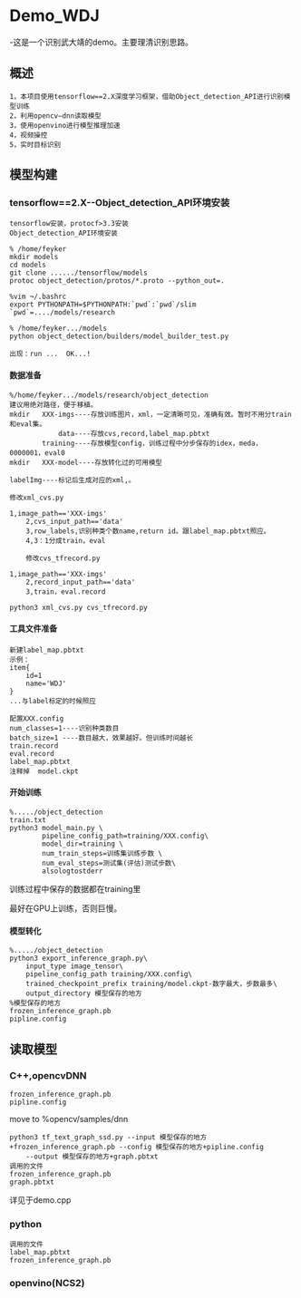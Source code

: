 # Demo_WDJ
-这是一个识别武大靖的demo。主要理清识别思路。
## 概述
	1，本项目使用tensorflow==2.X深度学习框架，借助Object_detection_API进行识别模型训练
	2，利用opencv—dnn读取模型
	3，使用openvino进行模型推理加速
	4，视频操控
	5，实时目标识别
## 模型构建
### tensorflow==2.X--Object_detection_API环境安装
	tensorflow安装，protocf>3.3安装
	Object_detection_API环境安装
	
	% /home/feyker
	mkdir models
	cd models
	git clone ....../tensorflow/models
	protoc object_detection/protos/*.proto --python_out=.
	
	%vim ¬/.bashrc
	export PYTHONPATH=$PYTHONPATH:`pwd`:`pwd`/slim
	`pwd`=..../models/research
	
	% /home/feyker.../models
	python object_detection/builders/model_builder_test.py

	出现：run ...  OK...!
#### 数据准备
	%/home/feyker.../models/research/object_detection
	建议用绝对路径，便于移植。
	mkdir   XXX-imgs----存放训练图片，xml，一定清晰可见，准确有效。暂时不用分train和eval集。
            	data----存放cvs,record,label_map.pbtxt
        	training----存放模型config，训练过程中分步保存的idex，meda，0000001，eval0
	mkdir   XXX-model----存放转化过的可用模型

	labelImg----标记后生成对应的xml,。

	修改xml_cvs.py 
	
	1,image_path=='XXX-imgs'
        2,cvs_input_path=='data'
        3,row_labels,识别种类个数name,return id。跟label_map.pbtxt照应。
        4,3：1分成train，eval
	
        修改cvs_tfrecord.py 
	
	1,image_path=='XXX-imgs'
        2,record_input_path=='data'
        3,train，eval.record
	
	python3 xml_cvs.py cvs_tfrecord.py
#### 工具文件准备
	新建label_map.pbtxt
	示例：
	item{
  		id=1
  		name='WDJ'
	}
	...与label标定的时候照应

	配置XXX.config
	num_classes=1----识别种类数目
	batch_size=1 ----数目越大，效果越好。但训练时间越长
	train.record
	eval.record
	label_map.pbtxt
	注释掉  model.ckpt

#### 开始训练
	%...../object_detection
	train.txt
	python3 model_main.py \
			pipeline_config_path=training/XXX.config\
        	model_dir=training \
        	num_train_steps=训练集训练步数 \
        	num_eval_steps=测试集(评估)测试步数\
        	alsologtostderr
		
训练过程中保存的数据都在training里

最好在GPU上训练，否则巨慢。
#### 模型转化
	%...../object_detection
	python3 export_inference_graph.py\
 		input_type image_tensor\
 		pipeline_config_path training/XXX.config\
		trained_checkpoint_prefix training/model.ckpt-数字最大，步数最多\
 		output_directory 模型保存的地方
	%模型保存的地方
	frozen_inference_graph.pb
	pipline.config

## 读取模型
### C++,opencvDNN
	frozen_inference_graph.pb
	pipline.config
	
move to %opencv/samples/dnn

	python3 tf_text_graph_ssd.py --input 模型保存的地方+frozen_inference_graph.pb --config 模型保存的地方+pipline.config
		--output 模型保存的地方+graph.pbtxt
	调用的文件
	frozen_inference_graph.pb
	graph.pbtxt

详见于demo.cpp
### python
	调用的文件
	label_map.pbtxt
	frozen_inference_graph.pb
### openvino(NCS2)

	
